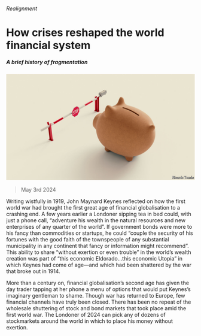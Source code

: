 ###### Realignment

# How crises reshaped the world financial system 

##### A brief history of fragmentation 

![image](images/20240511_SRD002.jpg) 

> May 3rd 2024 

Writing wistfully in 1919, John Maynard Keynes reflected on how the first world war had brought the first great age of financial globalisation to a crashing end. A few years earlier a Londoner sipping tea in bed could, with just a phone call, “adventure his wealth in the natural resources and new enterprises of any quarter of the world”. If government bonds were more to his fancy than commodities or startups, he could “couple the security of his fortunes with the good faith of the townspeople of any substantial municipality in any continent that fancy or information might recommend”. This ability to share “without exertion or even trouble” in the world’s wealth creation was part of “this economic Eldorado…this economic Utopia” in which Keynes had come of age—and which had been shattered by the war that broke out in 1914.

More than a century on, financial globalisation’s second age has given the day trader tapping at her phone a menu of options that would put Keynes’s imaginary gentleman to shame. Though war has returned to Europe, few financial channels have truly been closed. There has been no repeat of the wholesale shuttering of stock and bond markets that took place amid the first world war. The Londoner of 2024 can pick any of dozens of stockmarkets around the world in which to place his money without exertion. 


